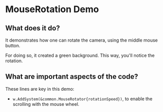 # MouseRotation Demo

## What does it do?
It demonstrates how one can rotate the camera, using the middle mouse button.  

For doing so, it created a green background. This way, you'll notice the rotation. 

## What are important aspects of the code?
These lines are key in this demo:

* `w.AddSystem(&common.MouseRotator{rotationSpeed})`, to enable the scrolling with the mouse wheel. 
